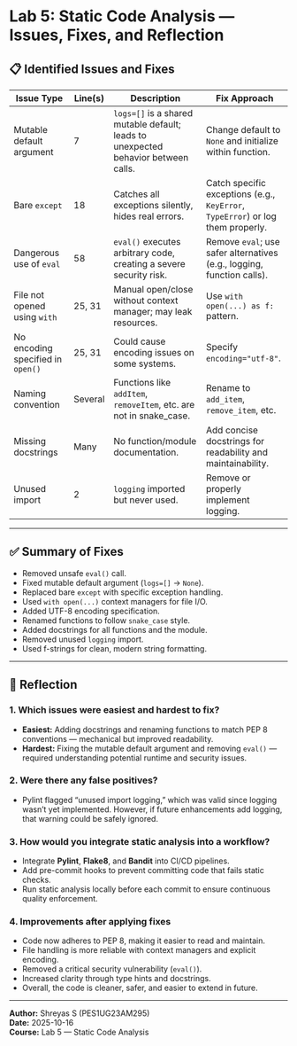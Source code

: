 # Lab 5: Static Code Analysis — Issues, Fixes, and Reflection

## 📋 Identified Issues and Fixes

| **Issue Type** | **Line(s)** | **Description** | **Fix Approach** |
|----------------|--------------|-----------------|------------------|
| Mutable default argument | 7 | `logs=[]` is a shared mutable default; leads to unexpected behavior between calls. | Change default to `None` and initialize within function. |
| Bare `except` | 18 | Catches all exceptions silently, hides real errors. | Catch specific exceptions (e.g., `KeyError`, `TypeError`) or log them properly. |
| Dangerous use of `eval` | 58 | `eval()` executes arbitrary code, creating a severe security risk. | Remove `eval`; use safer alternatives (e.g., logging, function calls). |
| File not opened using `with` | 25, 31 | Manual open/close without context manager; may leak resources. | Use `with open(...) as f:` pattern. |
| No encoding specified in `open()` | 25, 31 | Could cause encoding issues on some systems. | Specify `encoding="utf-8"`. |
| Naming convention | Several | Functions like `addItem`, `removeItem`, etc. are not in snake_case. | Rename to `add_item`, `remove_item`, etc. |
| Missing docstrings | Many | No function/module documentation. | Add concise docstrings for readability and maintainability. |
| Unused import | 2 | `logging` imported but never used. | Remove or properly implement logging. |

---

## ✅ Summary of Fixes

- Removed unsafe `eval()` call.
- Fixed mutable default argument (`logs=[]` → `None`).
- Replaced bare `except` with specific exception handling.
- Used `with open(...)` context managers for file I/O.
- Added UTF-8 encoding specification.
- Renamed functions to follow `snake_case` style.
- Added docstrings for all functions and the module.
- Removed unused `logging` import.
- Used f-strings for clean, modern string formatting.

---

## 💬 Reflection

### 1. Which issues were easiest and hardest to fix?
- **Easiest:** Adding docstrings and renaming functions to match PEP 8 conventions — mechanical but improved readability.
- **Hardest:** Fixing the mutable default argument and removing `eval()` — required understanding potential runtime and security issues.

### 2. Were there any false positives?
- Pylint flagged “unused import logging,” which was valid since logging wasn’t yet implemented. However, if future enhancements add logging, that warning could be safely ignored.

### 3. How would you integrate static analysis into a workflow?
- Integrate **Pylint**, **Flake8**, and **Bandit** into CI/CD pipelines.
- Add pre-commit hooks to prevent committing code that fails static checks.
- Run static analysis locally before each commit to ensure continuous quality enforcement.

### 4. Improvements after applying fixes
- Code now adheres to PEP 8, making it easier to read and maintain.
- File handling is more reliable with context managers and explicit encoding.
- Removed a critical security vulnerability (`eval()`).
- Increased clarity through type hints and docstrings.
- Overall, the code is cleaner, safer, and easier to extend in future.

---

**Author:** Shreyas S (PES1UG23AM295)  
**Date:** 2025-10-16  
**Course:** Lab 5 — Static Code Analysis